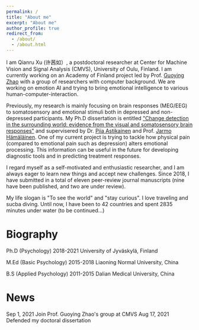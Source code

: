 ```yaml
---
permalink: /
title: "About me"
excerpt: "About me"
author_profile: true
redirect_from: 
  - /about/
  - /about.html
---
```


I am Qianru Xu (许茜如）, a postdoctoral researcher at Center for Machine Vision and Signal Analysis (CMVS), University of Oulu, Finland. I am currently working on an Academy of Finland project led by Prof. [Guoying Zhao](https://www.oulu.fi/university/researcher/guoying-zhao) with a group of researchers with computer background. We are working on emotion AI and trying to bring emotional intelligence to various human-computer-interaction.

Previously, my research is mainly focusing on brain responses (MEG/EEG) to somatosensory and emotional stimuli both in depressed and non-depressed participants. My Ph.D dissertation is entitled ["Change detection in the surrounding world: evidence from the visual and somatosensory brain responses"]( http://urn.fi/URN:ISBN:978-951-39-8791-6) and supervisered by Dr. [Piia Astikainen](https://www.jyu.fi/edupsy/fi/laitokset/psykologia/en/staff/astikainen-piia) and Prof. [Jarmo Hämäläinen](https://www.jyu.fi/edupsy/fi/laitokset/psykologia/en/staff/hamalainen-jarmo). One of my current project is trying to tackle how physical pain (compared to emotional pain such as depression) alters emotional processing. This information can be useful in the future for developing diagnostic tools and in predicting treatment responses.

I regard myself as a self-motivated and enthusiastic researcher, and I am always eager to learn new things and accept new challenges. Since 2018, I have submitted in a total of eleven peer-review journal manuscripts (nine have been published, and two are under review). 

My life slogan is "To see the world" and "stay curious". I love traveling and sucba diving. Until now, I have been to 42 countries and spent 2835 minutes under water (to be continued...)

Biography
======
Ph.D (Psychology) 2018-2021 University of Jyväskylä, Finland

M.Ed (Basic Psychology) 2015-2018 Liaoning Normal University, China

B.S (Applied Psychology) 2011-2015 Dalian Medical University, China

News
======
Sep 1, 2021   Join Prof. Guoying Zhao's group at CMVS
Aug 17, 2021  Defended my doctoral dissertation 
